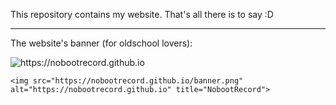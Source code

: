 This repository contains my website. That's all there is to say :D

---

The website's banner (for oldschool lovers):

<img src="https://nobootrecord.github.io/banner.png" alt="https://nobootrecord.github.io" title="NobootRecord">

```
<img src="https://nobootrecord.github.io/banner.png" alt="https://nobootrecord.github.io" title="NobootRecord">
```
